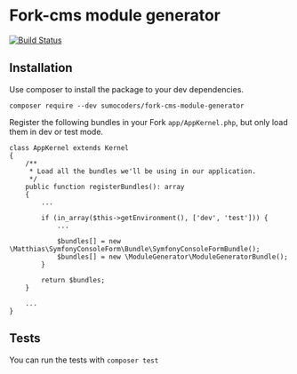 # Fork-cms module generator
[![Build Status](https://travis-ci.org/sumocoders/fork-cms-module-generator.svg?branch=master)](https://travis-ci.org/sumocoders/fork-cms-module-generator)

## Installation

Use composer to install the package to your dev dependencies.

`composer require --dev sumocoders/fork-cms-module-generator`

Register the following bundles in your Fork `app/AppKernel.php`, but only load them in dev or test mode.

```
class AppKernel extends Kernel
{
    /**
     * Load all the bundles we'll be using in our application.
     */
    public function registerBundles(): array
    {
        ...

        if (in_array($this->getEnvironment(), ['dev', 'test'])) {
            ...

            $bundles[] = new \Matthias\SymfonyConsoleForm\Bundle\SymfonyConsoleFormBundle();
            $bundles[] = new \ModuleGenerator\ModuleGeneratorBundle();
        }

        return $bundles;
    }

    ...
}
```

## Tests

You can run the tests with `composer test`
